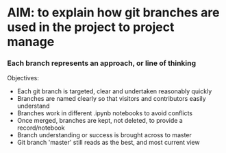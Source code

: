 # AIM: to explain how git branches are used in the project to project manage

### Each branch represents an approach, or line of thinking
Objectives:
- Each git branch is targeted, clear and undertaken reasonably quickly
- Branches are named clearly so that visitors and contributors easily understand
- Branches work in different .ipynb notebooks to avoid conflicts
- Once merged, branches are kept, not deleted, to provide a record/notebook
- Branch understanding or success is brought across to master
- Git branch 'master' still reads as the best, and most current view


